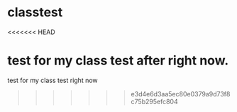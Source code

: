 # classtest
<<<<<<< HEAD

test for my class test after right now.
=======
test for my class test right now
>>>>>>> e3d4e6d3aa5ec80e0379a9d73f8c75b295efc804
